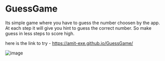 # GuessGame

Its simple game where you have to guess the number choosen by the app. At each step it will give you hint to guess the correct number.
So make guess in less steps to score high.

here is the link to try - https://amit-exe.github.io/GuessGame/

![image](https://user-images.githubusercontent.com/56499723/189429059-c1227233-1a48-41f4-8994-371a7bc212c9.png)
